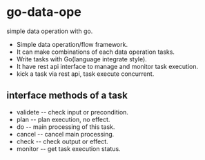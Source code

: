 # go-data-ope
simple data operation with go.
* Simple data operation/flow framework.
* It can make combinations of each data operation tasks.
* Write tasks with Go(language integrate style).
* It have rest api interface to manage and monitor task execution.
* kick a task via rest api, task execute concurrent.

## interface methods of a task
* validete -- check input or precondition.
* plan -- plan execution, no effect.
* do -- main processing of this task.
* cancel -- cancel main processing.
* check -- check output or effect.
* monitor -- get task execution status.
